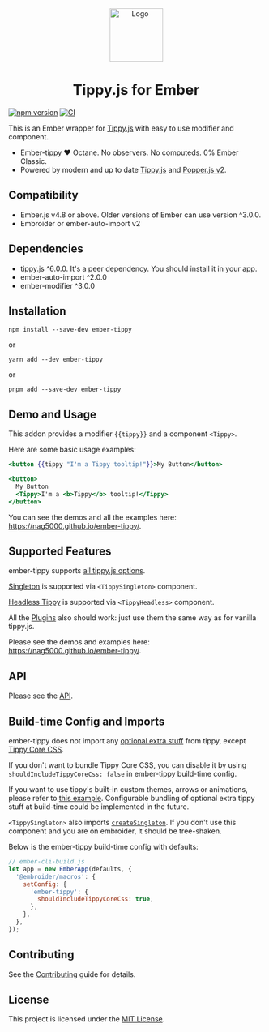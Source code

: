 <div align="center">
  <img src="https://github.com/nag5000/ember-tippy/raw/master/logo.svg" alt="Logo" height="105">
</div>

<div align="center">
  <h1>Tippy.js for Ember</h1>
</div>

[![npm version](https://badge.fury.io/js/ember-tippy.svg)](https://badge.fury.io/js/ember-tippy)
[![CI](https://github.com/nag5000/ember-tippy/actions/workflows/ci.yml/badge.svg?branch=master&event=push)](https://github.com/nag5000/ember-tippy/actions/workflows/ci.yml)

This is an Ember wrapper for [Tippy.js](https://github.com/atomiks/tippyjs) with easy to use
modifier and component.

- Ember-tippy ❤️ Octane. No observers. No computeds. 0% Ember Classic.
- Powered by modern and up to date [Tippy.js](https://github.com/atomiks/tippyjs) and [Popper.js v2](https://popper.js.org/).

## Compatibility

- Ember.js v4.8 or above. Older versions of Ember can use version ^3.0.0.
- Embroider or ember-auto-import v2

## Dependencies

- tippy.js ^6.0.0. It's a peer dependency. You should install it in your app.
- ember-auto-import ^2.0.0
- ember-modifier ^3.0.0

## Installation

```
npm install --save-dev ember-tippy
```

or

```
yarn add --dev ember-tippy
```

or

```
pnpm add --save-dev ember-tippy
```

## Demo and Usage

This addon provides a modifier `{{tippy}}` and a component `<Tippy>`.

Here are some basic usage examples:

```hbs
<button {{tippy "I'm a Tippy tooltip!"}}>My Button</button>
```

```hbs
<button>
  My Button
  <Tippy>I'm a <b>Tippy</b> tooltip!</Tippy>
</button>
```

You can see the demos and all the examples here: https://nag5000.github.io/ember-tippy/.

## Supported Features

ember-tippy supports [all tippy.js options](https://atomiks.github.io/tippyjs/v6/all-props/).

[Singleton](https://atomiks.github.io/tippyjs/v6/addons/#singleton) is supported via
`<TippySingleton>` component.

[Headless Tippy](https://atomiks.github.io/tippyjs/v6/headless-tippy/) is supported via
`<TippyHeadless>` component.

All the [Plugins](https://atomiks.github.io/tippyjs/v6/plugins/) also should work:
just use them the same way as for vanilla tippy.js.

Please see the demos and examples here: https://nag5000.github.io/ember-tippy/.

## API

Please see the [API](API.md).

## Build-time Config and Imports

ember-tippy does not import any
[optional extra stuff](https://atomiks.github.io/tippyjs/v6/getting-started/#optional-extra-imports)
from tippy, except
[Tippy Core CSS](https://atomiks.github.io/tippyjs/v6/getting-started/#1-package-manager).

If you don't want to bundle Tippy Core CSS, you can disable it by using
`shouldIncludeTippyCoreCss: false` in ember-tippy build-time config.

If you want to use tippy's built-in custom themes, arrows or animations, please refer to
[this example](https://nag5000.github.io/ember-tippy/#themes). Configurable bundling of optional
extra tippy stuff at build-time could be implemented in the future.

`<TippySingleton>` also imports
[`createSingleton`](https://atomiks.github.io/tippyjs/v6/addons/#singleton).
If you don't use this component and you are on embroider, it should be tree-shaken.

Below is the ember-tippy build-time config with defaults:

```js
// ember-cli-build.js
let app = new EmberApp(defaults, {
  '@embroider/macros': {
    setConfig: {
      'ember-tippy': {
        shouldIncludeTippyCoreCss: true,
      },
    },
  },
});
```

## Contributing

See the [Contributing](CONTRIBUTING.md) guide for details.

## License

This project is licensed under the [MIT License](LICENSE.md).
